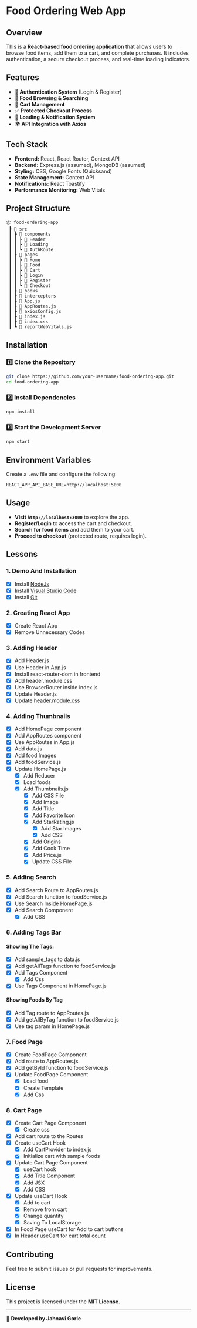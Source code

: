 # Food Ordering Web App

## Overview
This is a **React-based food ordering application** that allows users to browse food items, add them to a cart, and complete purchases. It includes authentication, a secure checkout process, and real-time loading indicators.

## Features
- 🔐 **Authentication System** (Login & Register)
- 🍔 **Food Browsing & Searching**
- 🛒 **Cart Management**
- ✅ **Protected Checkout Process**
- 🚀 **Loading & Notification System**
- 🌍 **API Integration with Axios**

## Tech Stack
- **Frontend:** React, React Router, Context API
- **Backend:** Express.js (assumed), MongoDB (assumed)
- **Styling:** CSS, Google Fonts (Quicksand)
- **State Management:** Context API
- **Notifications:** React Toastify
- **Performance Monitoring:** Web Vitals

## Project Structure
```
📦 food-ordering-app
 ┣ 📂 src
 ┃ ┣ 📂 components
 ┃ ┃ ┣ 📂 Header
 ┃ ┃ ┣ 📂 Loading
 ┃ ┃ ┗ 📂 AuthRoute
 ┃ ┣ 📂 pages
 ┃ ┃ ┣ 📂 Home
 ┃ ┃ ┣ 📂 Food
 ┃ ┃ ┣ 📂 Cart
 ┃ ┃ ┣ 📂 Login
 ┃ ┃ ┣ 📂 Register
 ┃ ┃ ┗ 📂 Checkout
 ┃ ┣ 📂 hooks
 ┃ ┣ 📂 interceptors
 ┃ ┣ 📜 App.js
 ┃ ┣ 📜 AppRoutes.js
 ┃ ┣ 📜 axiosConfig.js
 ┃ ┣ 📜 index.js
 ┃ ┣ 📜 index.css
 ┃ ┗ 📜 reportWebVitals.js
```

## Installation
### 1️⃣ Clone the Repository
```sh
git clone https://github.com/your-username/food-ordering-app.git
cd food-ordering-app
```
### 2️⃣ Install Dependencies
```sh
npm install
```
### 3️⃣ Start the Development Server
```sh
npm start
```

## Environment Variables
Create a `.env` file and configure the following:
```
REACT_APP_API_BASE_URL=http://localhost:5000
```

## Usage
- **Visit `http://localhost:3000`** to explore the app.
- **Register/Login** to access the cart and checkout.
- **Search for food items** and add them to your cart.
- **Proceed to checkout** (protected route, requires login).

## Lessons

### 1. Demo And Installation
- [x] Install [NodeJs](https://nodejs.org/en)
- [x] Install [Visual Studio Code](https://code.visualstudio.com)
- [x] Install [Git](https://git-scm.com)

### 2. Creating React App
- [x] Create React App
- [x] Remove Unnecessary Codes

### 3. Adding Header
- [x] Add Header.js
- [x] Use Header in App.js
- [x] Install react-router-dom in frontend
- [x] Add header.module.css
- [x] Use BrowserRouter inside index.js
- [x] Update Header.js
- [x] Update header.module.css

### 4. Adding Thumbnails
- [x] Add HomePage component
- [x] Add AppRoutes component
- [x] Use AppRoutes in App.js
- [x] Add data.js
- [x] Add food Images
- [x] Add foodService.js
- [x] Update HomePage.js
  - [x] Add Reducer
  - [x] Load foods
  - [x] Add Thumbnails.js
    - [x] Add CSS File
    - [x] Add Image
    - [x] Add Title
    - [x] Add Favorite Icon
    - [x] Add StarRating.js
      - [x] Add Star Images
      - [x] Add CSS
    - [x] Add Origins
    - [x] Add Cook Time
    - [x] Add Price.js
    - [x] Update CSS File

### 5. Adding Search
- [x] Add Search Route to AppRoutes.js
- [x] Add Search function to foodService.js
- [x] Use Search Inside HomePage.js
- [x] Add Search Component
  - [x] Add CSS

### 6. Adding Tags Bar
#### Showing The Tags:
- [x] Add sample_tags to data.js
- [x] Add getAllTags function to foodService.js
- [x] Add Tags Component
  - [x] Add Css
- [x] Use Tags Component in HomePage.js

#### Showing Foods By Tag
- [x] Add Tag route to AppRoutes.js
- [x] Add getAllByTag function to foodService.js
- [x] Use tag param in HomePage.js

### 7. Food Page
- [x] Create FoodPage Component
- [x] Add route to AppRoutes.js
- [x] Add getById function to foodService.js
- [x] Update FoodPage Component
  - [x] Load food
  - [x] Create Template
  - [x] Add Css

### 8. Cart Page
- [x] Create Cart Page Component
  - [x] Create css
- [x] Add cart route to the Routes
- [x] Create useCart Hook
  - [x] Add CartProvider to index.js
  - [x] Initialize cart with sample foods
- [x] Update Cart Page Component
  - [x] useCart hook
  - [x] Add Title Component
  - [x] Add JSX
  - [x] Add CSS
- [x] Update useCart Hook
  - [x] Add to cart
  - [x] Remove from cart
  - [x] Change quantity
  - [x] Saving To LocalStorage
- [x] In Food Page useCart for Add to cart buttons
- [x] In Header useCart for cart total count

## Contributing
Feel free to submit issues or pull requests for improvements.

## License
This project is licensed under the **MIT License**.

---
🚀 **Developed by Jahnavi Gorle**
